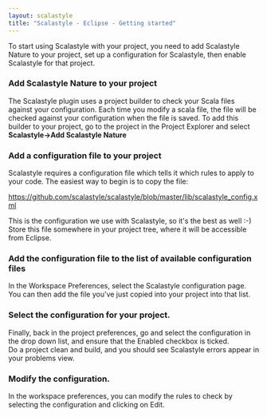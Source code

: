 ```yaml
---
layout: scalastyle
title: "Scalastyle - Eclipse - Getting started"
---
```



To start using Scalastyle with your project, you need to add Scalastyle Nature to your project, set up a configuration for Scalastyle,
then enable Scalastyle for that project.

### Add Scalastyle Nature to your project

The Scalastyle plugin uses a project builder to check your Scala files against your configuration.
Each time you modify a scala file, the file will be checked against your configuration when the file is saved.
To add this builder to your project, go to the project in the Project Explorer and select **Scalastyle->Add Scalastyle Nature**

### Add a configuration file to your project
Scalastyle requires a configuration file which tells it which rules to apply to your code. The easiest way to begin is to copy the file:

<a href="https://github.com/scalastyle/scalastyle/blob/master/lib/scalastyle_config.xml">https://github.com/scalastyle/scalastyle/blob/master/lib/scalastyle_config.xml</a>

This is the configuration we use with Scalastyle, so it's the best as well :-) Store this file somewhere in your project tree, where it will be accessible from Eclipse.

### Add the configuration file to the list of available configuration files

In the Workspace Preferences, select the Scalastyle configuration page. You can then add the file you've just copied into your project into that list.

### Select the configuration for your project.

Finally, back in the project preferences, go and select the configuration in the drop down list, and ensure that the Enabled checkbox is ticked.
<br/>Do a project clean and build, and you should see Scalastyle errors appear in your problems view.

### Modify the configuration.
In the workspace preferences, you can modify the rules to check by selecting the configuration and clicking on Edit.

